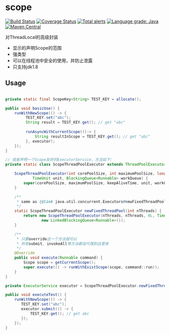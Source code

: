 scope  
=======================
[![Build Status](https://travis-ci.org/PhantomThief/scope.svg)](https://travis-ci.org/PhantomThief/scope)
[![Coverage Status](https://coveralls.io/repos/PhantomThief/scope/badge.svg?branch=master)](https://coveralls.io/r/PhantomThief/scope?branch=master)
[![Total alerts](https://img.shields.io/lgtm/alerts/g/PhantomThief/scope.svg?logo=lgtm&logoWidth=18)](https://lgtm.com/projects/g/PhantomThief/scope/alerts/)
[![Language grade: Java](https://img.shields.io/lgtm/grade/java/g/PhantomThief/scope.svg?logo=lgtm&logoWidth=18)](https://lgtm.com/projects/g/PhantomThief/scope/context:java)
[![Maven Central](https://img.shields.io/maven-central/v/com.github.phantomthief/scope)](https://search.maven.org/artifact/com.github.phantomthief/scope/)

对ThreadLocal的高级封装

* 显示的声明Scope的范围
* 强类型
* 可以在线程池中安全的使用，并防止泄露
* 只支持jdk1.8

## Usage

```Java

private static final ScopeKey<String> TEST_KEY = allocate();

public void basicUse() {
    runWithNewScope(() -> {
         TEST_KEY.set("abc");
         String result = TEST_KEY.get(); // get "abc"
            
         runAsyncWithCurrentScope(()-> {
             String resultInScope = TEST_KEY.get(); // get "abc"
         }, executor);
    });
}

// 或者声明一个Scope友好的ExecutorService，方法如下:
private static class ScopeThreadPoolExecutor extends ThreadPoolExecutor {

    ScopeThreadPoolExecutor(int corePoolSize, int maximumPoolSize, long keepAliveTime,
            TimeUnit unit, BlockingQueue<Runnable> workQueue) {
        super(corePoolSize, maximumPoolSize, keepAliveTime, unit, workQueue);
    }

    /**
     * same as {@link java.util.concurrent.Executors#newFixedThreadPool(int)}
     */ 
    static ScopeThreadPoolExecutor newFixedThreadPool(int nThreads) {
        return new ScopeThreadPoolExecutor(nThreads, nThreads, 0L, TimeUnit.MILLISECONDS,
                new LinkedBlockingQueue<Runnable>());
    }

    /**
     * 只要override这一个方法就可以
     * 所有submit, invokeAll等方法都会代理到这里来
     */
    @Override
    public void execute(Runnable command) {
        Scope scope = getCurrentScope();
        super.execute(() -> runWithExistScope(scope, command::run));
    }
}

private ExecutorService executor = ScopeThreadPoolExecutor.newFixedThreadPool(10);

public void executeTest() {
    runWithNewScope(() -> {
       TEST_KEY.set("abc");
       executor.submit(() -> {
           TEST_KEY.get(); // get abc
       });
    });
}
```
